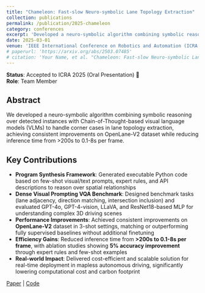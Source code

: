 ```yaml
---
title: "Chameleon: Fast-slow Neuro-symbolic Lane Topology Extraction"
collection: publications
permalink: /publication/2025-chameleon
category: conferences
excerpt: 'Developed a neuro-symbolic algorithm combining symbolic reasoning with Chain-of-Thought-based visual language models for lane topology extraction.'
date: 2025-03-01
venue: 'IEEE International Conference on Robotics and Automation (ICRA 2025, Oral Presentation)'
# paperurl: 'https://arxiv.org/abs/2503.07485'
# citation: 'Your Name, et al. "Chameleon: Fast-slow Neuro-symbolic Lane Topology Extraction." <i>ICRA 2025</i>.'
---
```


**Status**: Accepted to ICRA 2025 (Oral Presentation) 🎉  
**Role**: Team Member

## Abstract
We developed a neuro-symbolic algorithm combining symbolic reasoning over detected instances with Chain-of-Thought-based visual language models (VLMs) to handle corner cases in lane topology extraction, achieving consistent improvements on OpenLane-V2 dataset while reducing inference time from >200s to 0.1-8s per frame.

## Key Contributions
- **Program Synthesis Framework**: Generated executable Python code based on few-shot visual/text prompts, expert rules, and API descriptions to reason over spatial relationships
- **Dense Visual Prompting VQA Benchmark**: Designed benchmark tasks (lane adjacency, direction matching, intersection inclusion) and evaluated GPT-4o, GPT-4-vision, LLaVA, and ResNet18-based MLP for understanding complex 3D driving scenes
- **Performance Improvements**: Achieved consistent improvements on **OpenLane-V2** dataset in 3-shot settings, matching or outperforming fully supervised baselines without additional finetuning
- **Efficiency Gains**: Reduced inference time from **>200s to 0.1-8s per frame**, with ablation studies showing **5% accuracy improvement** through expert rules and few-shot examples
- **Real-world Impact**: Delivered cost-efficient and scalable solution for real-time deployment in mapless autonomous driving, significantly lowering computational cost and carbon footprint

[Paper](https://arxiv.org/abs/2503.07485) | [Code](https://github.com/XR-Lee/neural-symbolic)